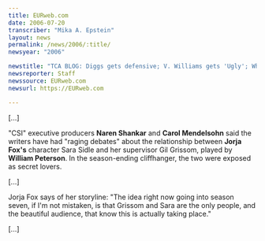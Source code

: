 ```yaml
---
title: EURweb.com
date: 2006-07-20
transcriber: "Mika A. Epstein"
layout: news
permalink: /news/2006/:title/
newsyear: "2006"

newstitle: "TCA BLOG: Diggs gets defensive; V. Williams gets 'Ugly'; Where are the black folks on CBS?; Rachel Ray rides Oprah into daytime; 'CSI' vs. 'Grey's Anatomy.'  "
newsreporter: Staff
newssource: EURweb.com
newsurl: https://EURweb.com

---
```


[...]

"CSI" executive producers **Naren Shankar** and **Carol Mendelsohn** said the writers have had "raging debates" about the relationship between **Jorja Fox's** character Sara Sidle and her supervisor Gil Grissom, played by **William Peterson**. In the season-ending cliffhanger, the two were exposed as secret lovers.

[...]

Jorja Fox says of her storyline: "The idea right now going into season seven, if I'm not mistaken, is that Grissom and Sara are the only people, and the beautiful audience, that know this is actually taking place."

[...]
